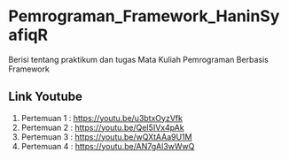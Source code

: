 # Pemrograman_Framework_HaninSyafiqR
Berisi tentang praktikum dan tugas Mata Kuliah Pemrograman Berbasis Framework

## Link Youtube
1. Pertemuan 1 : https://youtu.be/u3btxOyzVfk
2. Pertemuan 2 : https://youtu.be/QeI5IVx4pAk
3. Pertemuan 3 : https://youtu.be/wQXtAAa9U1M
4. Pertemuan 4 : https://youtu.be/AN7gAl3wWwQ	
